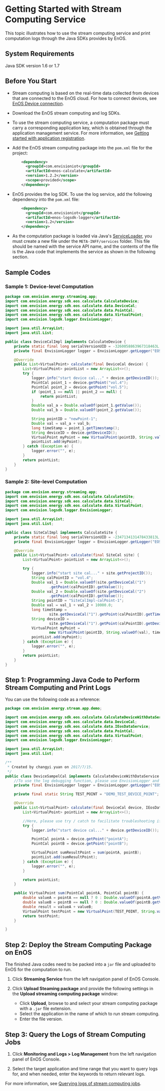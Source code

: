# Getting Started with Stream Computing Service

This topic illustrates how to use the stream computing service and print computation logs through the Java SDKs provides by EnOS.

## System Requirements

Java SDK version 1.6 or 1.7

## Before You Start

- Stream computing is based on the real-time data collected from devices that are connected to the EnOS cloud. For how to connect devices, see [EnOS Device connection](https://www.envisioniot.com/docs/device-connection/en/latest/deviceconnection_overview.html).

- Download the EnOS stream computing and log SDKs.

- To use the stream computing service, a computation package must carry a corresponding application key, which is obtained through the application management service. For more information, see [Getting started with application registration](https://www.envisioniot.com/docs/app-development/en/latest/app_mgmt/getting_started_app_management.html).


- Add the EnOS stream computing package into the `pom.xml` file for the project:

  ``` xml
      <dependency>
        <groupId>com.envisioniot</groupId>
        <artifactId>enos-calculate</artifactId>
        <version>1.2.2</version>
        <scope>provided</scope>
      </dependency>
  ```

- EnOS provides the log SDK. To use the log service, add the following dependency into the `pom.xml` file:
  ``` xml
      <dependency>
        <groupId>com.envisioniot</groupId>
        <artifactId>enos-logsdk-logger</artifactId>
        <version>1.2</version>
      </dependency>
  ```

- As the computation package is loaded via Java's [ServiceLoader](https://docs.oracle.com/javase/7/docs/api/java/util/ServiceLoader.html), you must create a new file under the `META-INFF/services` folder. This file should be named with the service API name, and the contents of the file is the Java code that implements the service as shown in the following section.

## Sample Codes

### Sample 1: Device-level Computation

``` java
package com.envision.energy.streaming.app;
import com.envision.energy.sdk.eos.calculate.CalculateDevice;
import com.envision.energy.sdk.eos.calculate.data.DeviceCal;
import com.envision.energy.sdk.eos.calculate.data.PointCal;
import com.envision.energy.sdk.eos.calculate.data.VirtualPoint;
import com.envision.logsdk.logger.EnvisionLogger;

import java.util.ArrayList;
import java.util.List;

public class DeviceCalImpl implements CalculateDevice {
    private static final long serialVersionUID = -3260058863967318463L;
    private final EnvisionLogger logger = EnvisionLogger.getLogger("EOSStreamingLogger");

    @Override
    public List<VirtualPoint> calculate(final DeviceCal device) {
        List<VirtualPoint> pointList = new ArrayList<>();
        try {
            logger.info("start device cal..." + device.getDeviceID());
            PointCal point_1 = device.getPoint("vol.4");
            PointCal point_2 = device.getPoint("vol.5");
            if (point_1 == null || point_2 == null) {
                return pointList;
            }
            Double val_a = Double.valueOf(point_1.getValue());
            Double val_b = Double.valueOf(point_2.getValue());

            String pointID = "newPoint-1";
            Double val = val_a + val_b;
            long timeStamp = point_1.getTimestamp();
            String deviceID = device.getDeviceID();
            VirtualPoint myPoint = new VirtualPoint(pointID, String.valueOf(val), timeStamp);
            pointList.add(myPoint);
        } catch (Exception e) {
            logger.error("", e);
        }
        return pointList;
    }
}
```

### Sample 2: Site-level Computation

``` java
package com.envision.energy.streaming.app;
import com.envision.energy.sdk.eos.calculate.CalculateSite;
import com.envision.energy.sdk.eos.calculate.data.SiteCal;
import com.envision.energy.sdk.eos.calculate.data.VirtualPoint;
import com.envision.logsdk.logger.EnvisionLogger;

import java.util.ArrayList;
import java.util.List;

public class SiteCalImpl implements CalculateSite {
    private static final long serialVersionUID = -2347134131478433813L;
    private final EnvisionLogger logger = EnvisionLogger.getLogger("EOSStreamingLogger");

    @Override
    public List<VirtualPoint> calculate(final SiteCal site) {
        List<VirtualPoint> pointList = new ArrayList<>();

        try {
            logger.info("start site cal..." + site.getProjectID());
            String calPointID = "vol.4";
            Double val_1 = Double.valueOf(site.getDeviceCal("1")
                    .getPoint(calPointID).getValue());
            Double val_2 = Double.valueOf(site.getDeviceCal("2")
                    .getPoint(calPointID).getValue());
            String pointID = "SiteCalImpl-calPoint-1";
            Double val = val_1 + val_2 + 10000.0;
            long timeStamp =
                    site.getDeviceCal("1").getPoint(calPointID).getTimestamp();
            String deviceID =
                    site.getDeviceCal("1").getPoint(calPointID).getDeviceID();
            VirtualPoint myPoint =
                    new VirtualPoint(pointID, String.valueOf(val), timeStamp);
            pointList.add(myPoint);
        } catch (Exception e) {
            logger.error("", e);
        }
        return pointList;
    }
}
```

## Step 1:  Programming Java Code to Perform Stream Computing and Print Logs

You can use the following code as a reference:

```java
package com.envision.energy.stream.app.demo;

import com.envision.energy.sdk.eos.calculate.CalculateDeviceWithDataService;
import com.envision.energy.sdk.eos.calculate.data.DeviceCal;
import com.envision.energy.sdk.eos.calculate.data.IEosDataService;
import com.envision.energy.sdk.eos.calculate.data.PointCal;
import com.envision.energy.sdk.eos.calculate.data.VirtualPoint;
import com.envision.logsdk.logger.EnvisionLogger;

import java.util.ArrayList;
import java.util.List;

/**
 * Created by changyi.yuan on 2017/7/15.
 */
public class DeviceSampelCal implements CalculateDeviceWithDataService {
    //To use the log debugging function, please use EnvisionLogger and the parameter must be "EOSStreamingLogger"
    private final EnvisionLogger logger = EnvisionLogger.getLogger("EOSStreamingLogger");

    private final static String TEST_POINT = "DEMO_TEST_DEVICE_POINT";

    @Override
    public List<VirtualPoint> calculate(final DeviceCal device, IEosDataService handler) {
        List<VirtualPoint> pointList = new ArrayList<>();

        //Here, please use try / catch to facilitate troubleshooting if something goes wrong
        try {
            logger.info("start device cal..." + device.getDeviceID());

            PointCal pointA = device.getPoint("pointA");
            PointCal pointB = device.getPoint("pointB");

            VirtualPoint sumResultPoint = sum(pointA, pointB);
            pointList.add(sumResultPoint);
        } catch (Exception e) {
            logger.error("", e);
        }

        return pointList;
    }

    public VirtualPoint sum(PointCal pointA, PointCal pointB) {
        double valueA = pointA == null ? 0 : Double.valueOf(pointA.getValue());
        double valueB = pointB == null ? 0 : Double.valueOf(pointB.getValue());
        double result = valueA + valueB;
        VirtualPoint testPoint = new VirtualPoint(TEST_POINT, String.valueOf(result), System.currentTimeMillis());
        return testPoint;
    }

}

```

## Step 2: Deploy the Stream Computing Package on EnOS

The finished Java codes need to be packed into a `jar` file and uploaded to EnOS for the computation to run.

1. Click **Streaming Service** from the left navigation panel of EnOS Console.

2. Click **Upload Steaming package** and provide the following settings in the **Upload streaming computing package** window:

   - Click **Upload**, browse to and select your stream computing package with a `.jar` file extension.
   - Select the application in the name of which to run stream computing.
   - Enter the file version.

## Step 3: Query the Logs of Stream Computing Jobs

1. Click **Monitoring and Logs > Log Management** from the left navigation panel of EnOS Console.

2. Select the target application and time range that you want to query logs for, and when needed, enter the keywords to return relevant logs.

For more information, see [Querying logs of stream computing jobs](querying_logs).
